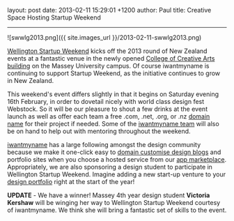 layout: post
date: 2013-02-11 15:29:01 +1200
author: Paul
title: Creative Space Hosting Startup Weekend



----

![swwlg2013.png]({{ site.images_url }}/2013-02-11-swwlg2013.png)

[Wellington Startup Weekend](http://wellington.startupweekend.org/) kicks off the 2013 round of New Zealand events at a fantastic venue in the newly opened [College of Creative Arts building](http://archived.link/http://www.massey.ac.nz/massey/learning/colleges/college-creative-arts/about/events/new-college-building-progress/new-college-of-creative-arts-building.cfm) on the Massey University campus. Of course iwantmyname is continuing to support Startup Weekend, as the initiative continues to grow in New Zealand. 

This weekend's event differs slightly in that it begins on Saturday evening 16th February, in order to dovetail nicely with world class design fest Webstock. So it will be our pleasure to shout a few drinks at the event launch as well as offer each team a free .com, .net, .org, or .nz [domain name](https://iwantmyname.co.nz/domains) for their project if needed. Some of the [iwantmyname team](https://iwantmyname.co.nz/about) will also be on hand to help out with mentoring throughout the weekend.

[iwantmyname](https://iwantmyname.co.nz/) has a large following amongst the design community because we make it one-click easy to [domain customise design blogs](https://iwantmyname.co.nz/services/blog-hosting/) and portfolio sites when you choose a hosted service from our [app marketplace](https://iwantmyname.co.nz/services). Appropriately, we are also sponsoring a design student to participate in Wellington Startup Weekend. Imagine adding a new start-up venture to your [design portfolio](https://iwantmyname.co.nz/services/portfolio-hosting/) right at the start of the year! 

**UPDATE** - We have a winner! Massey 4th year design student **Victoria Kershaw** will be winging her way to Wellington Startup Weekend courtesy of iwantmyname. We think she will bring a fantastic set of skills to the event.
